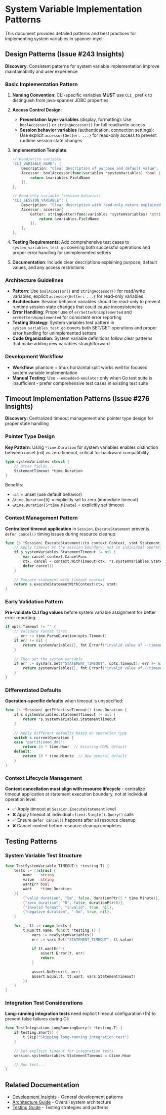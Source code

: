 # System Variable Implementation Patterns

This document provides detailed patterns and best practices for implementing system variables in spanner-mycli.

## Design Patterns (Issue #243 Insights)

**Discovery**: Consistent patterns for system variable implementation improve maintainability and user experience

### Basic Implementation Pattern

1. **Naming Convention**: CLI-specific variables **MUST** use `CLI_` prefix to distinguish from java-spanner JDBC properties

2. **Access Control Design**:
   - **Presentation layer variables** (display, formatting): Use `boolAccessor()` or `stringAccessor()` for full read/write access
   - **Session behavior variables** (authentication, connection settings): Use explicit `accessor{Getter: ...}` for read-only access to prevent runtime session state changes

3. **Implementation Template**:
   ```go
   // Read/write variable
   "CLI_VARIABLE_NAME": {
       Description: "Clear description of purpose and default value",
       Accessor: boolAccessor(func(variables *systemVariables) *bool {
           return &variables.FieldName
       }),
   },
   
   // Read-only variable (session behavior)
   "CLI_SESSION_VARIABLE": {
       Description: "Clear description with read-only nature explained",
       Accessor: accessor{
           Getter: stringGetter(func(variables *systemVariables) *string {
               return &variables.FieldName
           }),
       },
   },
   ```

4. **Testing Requirements**: Add comprehensive test cases to `system_variables_test.go` covering both successful operations and proper error handling for unimplemented setters

5. **Documentation**: Include clear descriptions explaining purpose, default values, and any access restrictions

### Architecture Guidelines

- **Pattern**: Use `boolAccessor()` and `stringAccessor()` for read/write variables, explicit `accessor{Getter: ...}` for read-only variables
- **Architecture**: Session behavior variables should be read-only to prevent runtime session state changes that could cause inconsistencies
- **Error Handling**: Proper use of `errSetterUnimplemented` and `errGetterUnimplemented` for consistent error reporting
- **Testing Strategy**: System variables test pattern in `system_variables_test.go` covers both SET/GET operations and proper error handling for unimplemented setters
- **Code Organization**: System variable definitions follow clear patterns that make adding new variables straightforward

### Development Workflow

- **Workflow**: phantom + tmux horizontal split works well for focused system variable implementation
- **Manual Testing**: Use `--embedded-emulator` only when Go test suite is insufficient - prefer comprehensive test cases in existing test suite

## Timeout Implementation Patterns (Issue #276 Insights)

**Discovery**: Centralized timeout management and pointer type design for proper state handling

### Pointer Type Design

**Key Pattern**: Using `*time.Duration` for system variables enables distinction between unset (nil) vs zero timeout, critical for backward compatibility

```go
type systemVariables struct {
    // Other fields...
    StatementTimeout *time.Duration
}
```

Benefits:
- `nil` = unset (use default behavior)
- `&time.Duration{0}` = explicitly set to zero (immediate timeout)
- `&time.Duration{5*time.Minute}` = explicitly set timeout

### Context Management Pattern

**Centralized timeout application** in `Session.ExecuteStatement` prevents `defer cancel()` timing issues during resource cleanup:

```go
func (s *Session) ExecuteStatement(ctx context.Context, stmt Statement) error {
    // Apply timeout at the session boundary, not in individual operations
    if s.systemVariables.StatementTimeout != nil {
        var cancel context.CancelFunc
        ctx, cancel = context.WithTimeout(ctx, *s.systemVariables.StatementTimeout)
        defer cancel()
    }
    
    // Execute statement with timeout context
    return s.executeStatementWithContext(ctx, stmt)
}
```

### Early Validation Pattern

**Pre-validate CLI flag values** before system variable assignment for better error reporting:

```go
if opts.Timeout != "" {
    // Validate format first
    _, err := time.ParseDuration(opts.Timeout)
    if err != nil {
        return systemVariables{}, fmt.Errorf("invalid value of --timeout: %v: %w", opts.Timeout, err)
    }
    
    // Then set the system variable
    if err := sysVars.Set("STATEMENT_TIMEOUT", opts.Timeout); err != nil {
        return systemVariables{}, fmt.Errorf("invalid value of --timeout: %v: %w", opts.Timeout, err)
    }
}
```

### Differentiated Defaults

**Operation-specific defaults** when timeout is unspecified:

```go
func (s *Session) getEffectiveTimeout() time.Duration {
    if s.systemVariables.StatementTimeout != nil {
        return *s.systemVariables.StatementTimeout
    }
    
    // Apply different defaults based on operation type
    switch s.currentOperation {
    case "partitioned_dml":
        return 24 * time.Hour  // Existing PDML default
    default:
        return 10 * time.Minute  // New general default
    }
}
```

### Context Lifecycle Management

**Context cancellation must align with resource lifecycle** - centralize timeout application at statement execution boundary, not at individual operation level:

- ✅ Apply timeout at `Session.ExecuteStatement` level
- ❌ Apply timeout at individual `client.Single().Query()` calls
- ✅ Ensure `defer cancel()` happens after all resource cleanup
- ❌ Cancel context before resource cleanup completes

## Testing Patterns

### System Variable Test Structure

```go
func TestSystemVariable_TIMEOUT(t *testing.T) {
    tests := []struct {
        name    string
        value   string
        wantErr bool
        want    *time.Duration
    }{
        {"valid duration", "5m", false, durationPtr(5 * time.Minute)},
        {"zero duration", "0", false, durationPtr(0)},
        {"invalid format", "invalid", true, nil},
        {"negative duration", "-5m", true, nil},
    }
    
    for _, tt := range tests {
        t.Run(tt.name, func(t *testing.T) {
            vars := newSystemVariables()
            err := vars.Set("STATEMENT_TIMEOUT", tt.value)
            
            if tt.wantErr {
                assert.Error(t, err)
                return
            }
            
            assert.NoError(t, err)
            assert.Equal(t, tt.want, vars.StatementTimeout)
        })
    }
}
```

### Integration Test Considerations

**Long-running integration tests** need explicit timeout configuration (1h) to prevent false failures during CI:

```go
func TestIntegration_LongRunningQuery(t *testing.T) {
    if testing.Short() {
        t.Skip("Skipping long-running integration test")
    }
    
    // Set explicit timeout for integration tests
    session.systemVariables.StatementTimeout = &time.Hour
    
    // Run test...
}
```

## Related Documentation

- [Development Insights](../development-insights.md) - General development patterns
- [Architecture Guide](../architecture-guide.md) - Overall system architecture
- [Testing Guide](../testing-guide.md) - Testing strategies and patterns